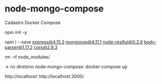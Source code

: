 # node-mongo-compose
Cadastro Docker Compose

npm init -y

npm i --save express@4.15.3 mongoose@4.11.1 node-restful@0.2.6 body-parser@1.17.2 cors@2.8.3

rm -rf node_modules/ 

-> no diretório node-mongo-compose: 
docker-compose up

http://localhost/
http://localhost:3000/
